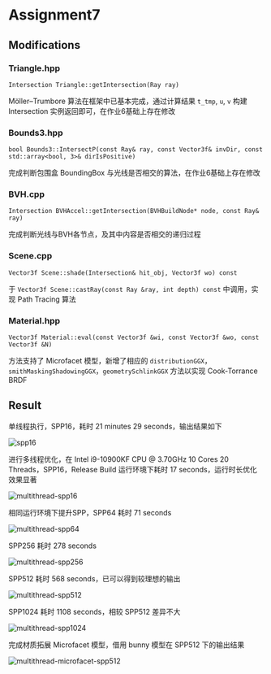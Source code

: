 # Assignment7

## Modifications

### Triangle.hpp

`Intersection Triangle::getIntersection(Ray ray)`

Möller–Trumbore 算法在框架中已基本完成，通过计算结果 `t_tmp`, `u`, `v` 构建 Intersection 实例返回即可，在作业6基础上存在修改

### Bounds3.hpp

`bool Bounds3::IntersectP(const Ray& ray, const Vector3f& invDir, const std::array<bool, 3>& dirIsPositive)`

完成判断包围盒 BoundingBox 与光线是否相交的算法，在作业6基础上存在修改

### BVH.cpp

`Intersection BVHAccel::getIntersection(BVHBuildNode* node, const Ray& ray)`

完成判断光线与BVH各节点，及其中内容是否相交的递归过程

### Scene.cpp

`Vector3f Scene::shade(Intersection& hit_obj, Vector3f wo) const`

于 `Vector3f Scene::castRay(const Ray &ray, int depth) const` 中调用，实现 Path Tracing 算法

### Material.hpp

`Vector3f Material::eval(const Vector3f &wi, const Vector3f &wo, const Vector3f &N)`

方法支持了 Microfacet 模型，新增了相应的 `distributionGGX`，`smithMaskingShadowingGGX`，`geometrySchlinkGGX` 方法以实现 Cook-Torrance BRDF

## Result

单线程执行，SPP16，耗时 21 minutes 29 seconds，输出结果如下

![spp16](https://s2.loli.net/2024/05/26/WOpKVTGUHSRDBPi.png)

进行多线程优化，在 Intel i9-10900KF CPU @ 3.70GHz 10 Cores 20 Threads，SPP16，Release Build 运行环境下耗时 17 seconds，运行时长优化效果显著

![multithread-spp16](https://s2.loli.net/2024/05/26/ljEkoafeFTv61Zn.png)

相同运行环境下提升SPP，SPP64 耗时 71 seconds

![multithread-spp64](https://s2.loli.net/2024/05/26/C6X1Fg9lw5Qfqpu.png)

SPP256 耗时 278 seconds

![multithread-spp256](https://s2.loli.net/2024/05/26/S5HdlKszfjEGYb3.png)

SPP512 耗时 568 seconds，已可以得到较理想的输出

![multithread-spp512](https://s2.loli.net/2024/05/26/5QR2aquI9PtxoYX.png)

SPP1024 耗时 1108 seconds，相较 SPP512 差异不大

![multithread-spp1024](https://s2.loli.net/2024/05/26/KhG9LDnRqCM3xfT.png)

完成材质拓展 Microfacet 模型，借用 bunny 模型在 SPP512 下的输出结果

![multithread-microfacet-spp512](https://s2.loli.net/2024/05/26/YrIxTOjnzGp2gSi.png)
